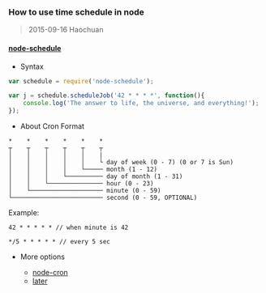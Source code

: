 ### How to use time schedule in node

> 2015-09-16
> Haochuan

#### [node-schedule](https://github.com/tejasmanohar/node-schedule)

- Syntax

```js
var schedule = require('node-schedule');

var j = schedule.scheduleJob('42 * * * *', function(){
    console.log('The answer to life, the universe, and everything!');
});
```
- About Cron Format

```
*    *    *    *    *    *
┬    ┬    ┬    ┬    ┬    ┬
│    │    │    │    │    |
│    │    │    │    │    └ day of week (0 - 7) (0 or 7 is Sun)
│    │    │    │    └───── month (1 - 12)
│    │    │    └────────── day of month (1 - 31)
│    │    └─────────────── hour (0 - 23)
│    └──────────────────── minute (0 - 59)
└───────────────────────── second (0 - 59, OPTIONAL)
```

Example: 

```
42 * * * * * // when minute is 42

*/5 * * * * * // every 5 sec
```

- More options

    - [node-cron](https://github.com/ncb000gt/node-cron)
    - [later](https://github.com/bunkat/later)


